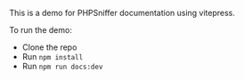 This is a demo for PHPSniffer documentation using vitepress.

To run the demo:
- Clone the repo
- Run `npm install`
- Run `npm run docs:dev`

